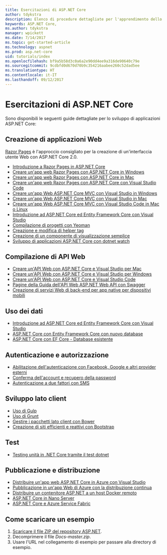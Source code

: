 ```yaml
---
title: Esercitazioni di ASP.NET Core
author: tdykstra
description: Elenco di procedure dettagliate per l'apprendimento dello sviluppo di applicazioni ASP.NET Core.
keywords: ASP.NET Core,
ms.author: tdykstra
manager: wpickett
ms.date: 7/14/2017
ms.topic: get-started-article
ms.technology: aspnet
ms.prod: asp.net-core
uid: tutorials/index
ms.openlocfilehash: bf9a5b58d3c0a6a2e90dd4ee9a316de90640c79e
ms.sourcegitcommit: 9cdbfd0d670d70b9c354216aabee260c52dad5ee
ms.translationtype: HT
ms.contentlocale: it-IT
ms.lasthandoff: 09/12/2017
---
```

# <a name="aspnet-core-tutorials"></a>Esercitazioni di ASP.NET Core

Sono disponibili le seguenti guide dettagliate per lo sviluppo di applicazioni ASP.NET Core:

## <a name="building-web-applications"></a>Creazione di applicazioni Web

[Razor Pages](xref:mvc/razor-pages/index) è l'approccio consigliato per la creazione di un'interfaccia utente Web con ASP.NET Core 2.0.

* [Introduzione a Razor Pages in ASP.NET Core](xref:mvc/razor-pages/index)
* [Creare un'app web Razor Pages con ASP.NET Core in Windows](xref:tutorials/razor-pages/index)
* [Creare un'app web Razor Pages con ASP.NET Core in Mac](xref:tutorials/razor-pages-mac/index)  
* [Creare un'app web Razor Pages con ASP.NET Core con Visual Studio Code](xref:tutorials/razor-pages-vsc/index) 
* [Creare un'app Web ASP.NET Core MVC con Visual Studio in Windows](first-mvc-app/index.md)
* [Creare un'app Web ASP.NET Core MVC con Visual Studio in Mac](first-mvc-app-mac/index.md)
* [Creare un'app Web ASP.NET Core MVC con Visual Studio Code in Mac o Linux](first-mvc-app-xplat/index.md)
* [Introduzione ad ASP.NET Core ed Entity Framework Core con Visual Studio](../data/ef-mvc/index.md)
* [Compilazione di progetti con Yeoman](../client-side/yeoman.md)
* [Creazione e modifica di helper tag](../mvc/views/tag-helpers/authoring.md)
* [Creazione di un componente di visualizzazione semplice](../mvc/views/view-components.md#walkthrough-creating-a-simple-view-component)
* [Sviluppo di applicazioni ASP.NET Core con dotnet watch](dotnet-watch.md)

## <a name="building-web-apis"></a>Compilazione di API Web
* [Creare un'API Web con ASP.NET Core e Visual Studio per Mac](xref:tutorials/first-web-api-mac)
* [Creare un'API Web con ASP.NET Core e Visual Studio per Windows](first-web-api.md)
* [Creare un'API Web con ASP.NET Core e Visual Studio Code](web-api-vsc.md)
* [Pagine della Guida dell'API Web ASP.NET Web API con Swagger](web-api-help-pages-using-swagger.md)
* [Creazione di servizi Web di back-end per app native per dispositivi mobili](../mobile/native-mobile-backend.md)

## <a name="working-with-data"></a>Uso dei dati
* [Introduzione ad ASP.NET Core ed Entity Framework Core con Visual Studio](../data/ef-mvc/index.md)
* [ASP.NET Core con Entity Framework Core con nuovo database](https://docs.microsoft.com/ef/core/get-started/aspnetcore/new-db)
* [ASP.NET Core con EF Core - Database esistente](https://docs.microsoft.com/ef/core/get-started/aspnetcore/existing-db)

## <a name="authentication-and-authorization"></a>Autenticazione e autorizzazione
* [Abilitazione dell'autenticazione con Facebook, Google e altri provider esterni](../security/authentication/social/index.md)
* [Conferma dell'account e recupero della password](../security/authentication/accconfirm.md)
* [Autenticazione a due fattori con SMS](../security/authentication/2fa.md)

## <a name="client-side-development"></a>Sviluppo lato client
* [Uso di Gulp](../client-side/using-gulp.md)
* [Uso di Grunt](../client-side/using-grunt.md)
* [Gestire i pacchetti lato client con Bower](../client-side/bower.md)
* [Creazione di siti efficienti e reattivi con Bootstrap](../client-side/bootstrap.md)

## <a name="testing"></a>Test
* [Testing unità in .NET Core tramite il test dotnet](https://docs.microsoft.com/dotnet/articles/core/testing/unit-testing-with-dotnet-test)

## <a name="publishing-and-deployment"></a>Pubblicazione e distribuzione
* [Distribuire un'app web ASP.NET Core in Azure con Visual Studio](publish-to-azure-webapp-using-vs.md)
* [Pubblicazione in un'app Web di Azure con la distribuzione continua](../publishing/azure-continuous-deployment.md)
* [Distribuire un contenitore ASP.NET a un host Docker remoto](https://docs.microsoft.com/azure/vs-azure-tools-docker-hosting-web-apps-in-docker)
* [ASP.NET Core in Nano Server](nano-server.md)
* [ASP.NET Core e Azure Service Fabric](https://docs.microsoft.com/azure/service-fabric/service-fabric-add-a-web-frontend)

<a name="download"></a> 
## <a name="how-to-download-a-sample"></a>Come scaricare un esempio
1. [Scaricare il file ZIP del repository ASP.NET](https://codeload.github.com/aspnet/Docs/zip/master).
1. Decomprimere il file *Docs-master.zip*.
1. Usare l'URL nel collegamento di esempio per passare alla directory di esempio. 
